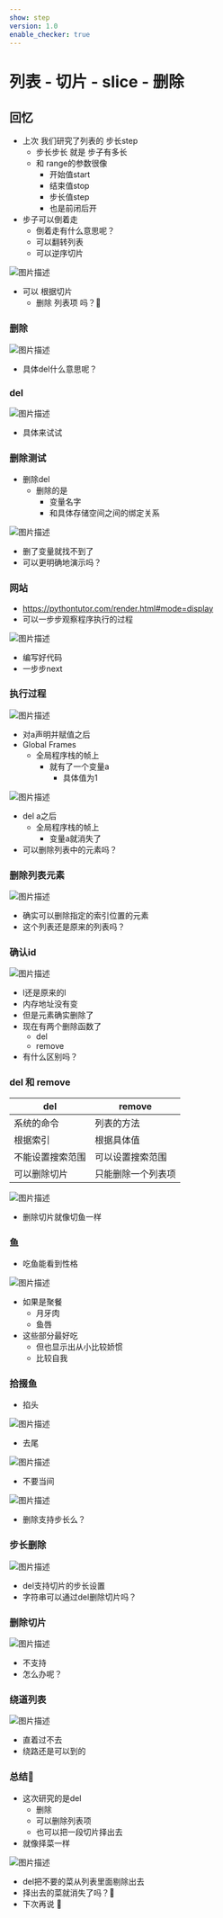 ```yaml
---
show: step
version: 1.0
enable_checker: true
---
```


# 列表 - 切片 - slice - 删除

## 回忆

- 上次 我们研究了列表的 步长step
	- 步长步长 就是 步子有多长
	- 和 range的参数很像
		- 开始值start
		- 结束值stop
		- 步长值step
		- 也是前闭后开
- 步子可以倒着走
	- 倒着走有什么意思呢？
	- 可以翻转列表
	- 可以逆序切片

![图片描述](https://doc.shiyanlou.com/courses/uid1190679-20221122-1669104330115)

- 可以 根据切片
	- 删除 列表项 吗？🤔

### 删除

![图片描述](https://doc.shiyanlou.com/courses/uid1190679-20221122-1669110759390)

- 具体del什么意思呢？

### del

![图片描述](https://doc.shiyanlou.com/courses/uid1190679-20221122-1669110787311)

- 具体来试试

### 删除测试

- 删除del
	- 删除的是
		- 变量名字
		- 和具体存储空间之间的绑定关系

![图片描述](https://doc.shiyanlou.com/courses/uid1190679-20221122-1669110837131)

- 删了变量就找不到了
- 可以更明确地演示吗？

### 网站

- https://pythontutor.com/render.html#mode=display
- 可以一步步观察程序执行的过程

![图片描述](https://doc.shiyanlou.com/courses/uid1190679-20221122-1669111013866)

- 编写好代码
- 一步步next

### 执行过程

![图片描述](https://doc.shiyanlou.com/courses/uid1190679-20221122-1669111122217)

- 对a声明并赋值之后
- Global Frames
	- 全局程序栈的帧上
		- 就有了一个变量a
			- 具体值为1

![图片描述](https://doc.shiyanlou.com/courses/uid1190679-20221122-1669111185207)

- del a之后
	- 全局程序栈的帧上
		- 变量a就消失了
- 可以删除列表中的元素吗？

### 删除列表元素

![图片描述](https://doc.shiyanlou.com/courses/uid1190679-20221122-1669111290019)

- 确实可以删除指定的索引位置的元素
- 这个列表还是原来的列表吗？

### 确认id

![图片描述](https://doc.shiyanlou.com/courses/uid1190679-20221122-1669111832653)

- l还是原来的l
- 内存地址没有变
- 但是元素确实删除了
- 现在有两个删除函数了
	- del 
	- remove
- 有什么区别吗？

### del 和 remove


| del | remove |
| --- | --- | 
| 系统的命令   | 列表的方法   | 
| 根据索引  | 根据具体值  | 
| 不能设置搜索范围  | 可以设置搜索范围 | 
| 可以删除切片  | 只能删除一个列表项 | 

![图片描述](https://doc.shiyanlou.com/courses/uid1190679-20221122-1669112106950)

- 删除切片就像切鱼一样

### 鱼

- 吃鱼能看到性格

![图片描述](https://doc.shiyanlou.com/courses/uid1190679-20221122-1669087515281)

- 如果是聚餐
	- 月牙肉
	- 鱼唇
- 这些部分最好吃
	- 但也显示出从小比较娇惯
	- 比较自我

### 拾掇鱼

- 掐头

![图片描述](https://doc.shiyanlou.com/courses/uid1190679-20221122-1669112267400)

- 去尾

![图片描述](https://doc.shiyanlou.com/courses/uid1190679-20221122-1669112331934)

- 不要当间

![图片描述](https://doc.shiyanlou.com/courses/uid1190679-20221122-1669112374289)

- 删除支持步长么？

### 步长删除

![图片描述](https://doc.shiyanlou.com/courses/uid1190679-20221122-1669112591035)

- del支持切片的步长设置
- 字符串可以通过del删除切片吗？

### 删除切片

![图片描述](https://doc.shiyanlou.com/courses/uid1190679-20221122-1669112711337)

- 不支持
- 怎么办呢？

### 绕道列表

![图片描述](https://doc.shiyanlou.com/courses/uid1190679-20221122-1669112852259)

- 直着过不去
- 绕路还是可以到的

### 总结🤔
- 这次研究的是del
	- 删除
	- 可以删除列表项
	- 也可以把一段切片择出去
- 就像择菜一样

![图片描述](https://doc.shiyanlou.com/courses/uid1190679-20221122-1669113091247)

- del把不要的菜从列表里面剔除出去
- 择出去的菜就消失了吗？🤔
- 下次再说 👋

